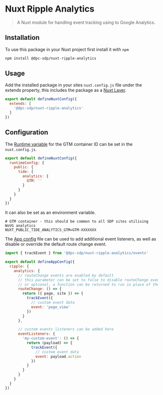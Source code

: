 # Nuxt Ripple Analytics

> A Nuxt module for handling event tracking using to Google Analytics.

## Installation

To use this package in your Nuxt project first install it with `npm`

```bash
npm install @dpc-sdp/nuxt-ripple-analytics
```

## Usage

Add the installed package in your sites `nuxt.config.js` file under the extends property, this includes the package as a [Nuxt Layer](https://nuxt.com/docs/getting-started/layers).

```js
export default defineNuxtConfig({
  extends: [
    '@dpc-sdp/nuxt-ripple-analytics'
  ]
})
```

## Configuration

The [Runtime variable](https://nuxt.com/docs/guide/going-further/runtime-config) for the GTM container ID can be set in the `nuxt.config.js`.

```js
export default defineNuxtConfig({
  runtimeConfig: {
    public: {
      tide: {
        analytics: {
          GTM: ''
        }
      }
    }
  }
})
```

It can also be set as an environment variable.

```
# GTM container - this should be common to all SDP sites utilising WoVG analytics
NUXT_PUBLIC_TIDE_ANALYTICS_GTM=GTM-XXXXXXX
```

The [App config](https://nuxt.com/docs/getting-started/configuration#app-configuration) file can be used to add additional event listeners, as well as disable or override the default route change event.

```js
import { trackEvent } from '@dpc-sdp/nuxt-ripple-analytics/events'

export default defineAppConfig({
  ripple: {
    analytics: {
      // routeChange events are enabled by default
      // this parameter can be set to false to disable routeChange events
      // or optional, a function can be returned to run in place of the default
      routeChange: () => {
        return ({ page, site }) => {
          trackEvent({
            // custom event data
            event: 'page_view'
          })
        }
      },

      // custom events listeners can be added here
      eventListeners: {
        'my-custom-event': () => {
          return (payload) => {
            trackEvent({
              // custom event data
              event: payload.action
            })
          }
        }
      }
    }
  }
})
```

